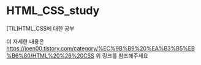# HTML_CSS_study
[TIL]HTML_CSS에 대한 공부


더 자세한 내용은
https://joen00.tistory.com/category/%EC%9B%B9%20%EA%B3%B5%EB%B6%80/HTML%20%26%20CSS
위 링크를 참조해주세요
